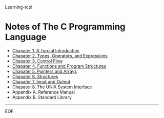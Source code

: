 Learning-tcpl

Notes of The C Programming Language
================================================================================

- [Chapater 1. A Turoial Introduction](https://github.com/alaxion/Learning/blob/master/TheCProgrammingLanguage/tcpl_1introduction.md)
- [Chapater 2. Types, Operators, and Expressions](https://github.com/alaxion/Learning/blob/master/TheCProgrammingLanguage/tcpl_2type&op&xpr.md)
- [Chapater 3. Control Flow](https://github.com/alaxion/Learning/blob/master/TheCProgrammingLanguage/tcpl_3controlflow.md)
- [Chapater 4. Functions and Program Structures](https://github.com/alaxion/Learning/blob/master/TheCProgrammingLanguage/tcpl_4functions.md)
- [Chapater 5. Pointers and Arrays](https://github.com/alaxion/Learning/blob/master/TheCProgrammingLanguage/tcpl_5ptr&array.md)
- [Chapater 6. Structures](https://github.com/alaxion/Learning/blob/master/TheCProgrammingLanguage/tcpl_6structure.md)
- [Chapater 7. Input and Output](https://github.com/alaxion/Learning/blob/master/TheCProgrammingLanguage/tcpl_7io.md)
- [Chapater 8. The UNIX System Interface](https://github.com/alaxion/Learning/blob/master/TheCProgrammingLanguage/tcpl_8unix.md)
- Appendix A. Reference Manual
- Appendix B. Standard Library

--------------------------------------------------------------------------------

EOF
